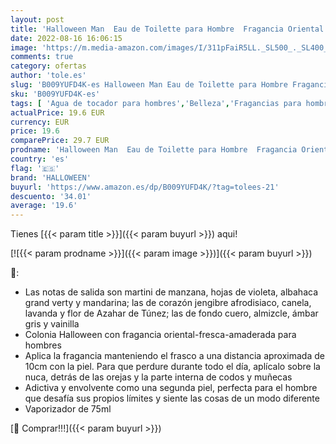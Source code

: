 ```yaml
---
layout: post
title: 'Halloween Man  Eau de Toilette para Hombre  Fragancia Oriental y Fresca  75 ml con Vaporizador'
date: 2022-08-16 16:06:15
image: 'https://m.media-amazon.com/images/I/311pFaiR5LL._SL500_._SL400_.jpg'
comments: true
category: ofertas
author: 'tole.es'
slug: 'B009YUFD4K-es Halloween Man Eau de Toilette para Hombre Fragancia...'
sku: 'B009YUFD4K-es'
tags: [ 'Agua de tocador para hombres','Belleza','Fragancias para hombres','Perfumes y fragancias','de','eau','halloween','toilette','🇪🇸', ]
actualPrice: 19.6 EUR
currency: EUR
price: 19.6
comparePrice: 29.7 EUR
prodname: 'Halloween Man  Eau de Toilette para Hombre  Fragancia Oriental y Fresca  75 ml con Vaporizador'
country: 'es'
flag: '🇪🇸'
brand: 'HALLOWEEN'
buyurl: 'https://www.amazon.es/dp/B009YUFD4K/?tag=tolees-21'
descuento: '34.01'
average: '19.6'
---
```


Tienes [{{< param title >}}]({{< param buyurl >}}) aqui!

[![{{< param prodname >}}]({{< param image >}})]({{< param buyurl >}})

🔎:

- Las notas de salida son martini de manzana, hojas de violeta, albahaca grand verty y mandarina; las de corazón jengibre afrodisiaco, canela, lavanda y flor de Azahar de Túnez; las de fondo cuero, almizcle, ámbar gris y vainilla
- Colonia Halloween con fragancia oriental-fresca-amaderada para hombres
- Aplica la fragancia manteniendo el frasco a una distancia aproximada de 10cm con la piel. Para que perdure durante todo el día, aplícalo sobre la nuca, detrás de las orejas y la parte interna de codos y muñecas
- Adictiva y envolvente como una segunda piel, perfecta para el hombre que desafía sus propios límites y siente las cosas de un modo diferente
- Vaporizador de 75ml

[🛒 Comprar!!!]({{< param buyurl >}})
